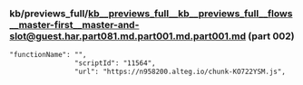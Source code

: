 ### kb/previews_full/kb__previews_full__kb__previews_full__flows__master-first__master-and-slot@guest.har.part081.md.part001.md.part001.md (part 002)

```md
"functionName": "",
                "scriptId": "11564",
                "url": "https://n958200.alteg.io/chunk-KO722YSM.js",
 
```

```

